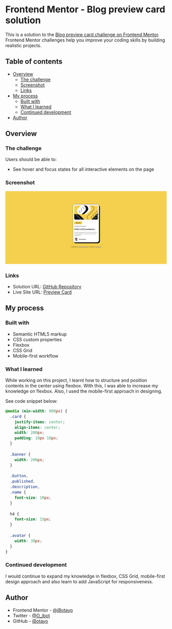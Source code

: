 # Frontend Mentor - Blog preview card solution

This is a solution to the [Blog preview card challenge on Frontend Mentor](https://www.frontendmentor.io/challenges/blog-preview-card-ckPaj01IcS). Frontend Mentor challenges help you improve your coding skills by building realistic projects.

## Table of contents

- [Overview](#overview)
  - [The challenge](#the-challenge)
  - [Screenshot](#screenshot)
  - [Links](#links)
- [My process](#my-process)
  - [Built with](#built-with)
  - [What I learned](#what-i-learned)
  - [Continued development](#continued-development)
- [Author](#author)

## Overview

### The challenge

Users should be able to:

- See hover and focus states for all interactive elements on the page

### Screenshot

![](./assets/screenshot.jpg)

### Links

- Solution URL: [GitHub Repository](https://github.com/iBotayo/blog-preview-card)
- Live Site URL: [Preview Card](https://ibotayo.github.io/blog-preview-card/)

## My process

### Built with

- Semantic HTML5 markup
- CSS custom properties
- Flexbox
- CSS Grid
- Mobile-first workflow

### What I learned

While working on this project, I learnt how to structure and position contents in the center using flexbox. With this, I was able to increase my knowledge on flexbox. Also, I used the mobile-first approach in designing.

See code snippet below:

```css
@media (min-width: 900px) {
  .card {
    justify-items: center;
    align-items: center;
    width: 200px;
    padding: 10px 10px;
  }

  .banner {
    width: 200px;
  }

  .button,
  .published,
  .description,
  .name {
    font-size: 10px;
  }

  h4 {
    font-size: 15px;
  }

  .avatar {
    width: 30px;
  }
}
```

### Continued development

I would continue to expand my knowledge in flexbox, CSS Grid, mobile-first design approach and also learn to add JavaScript for responsiveness.

## Author

- Frontend Mentor - [@iBotayo](https://www.frontendmentor.io/profile/iBotayo)
- Twitter - [@O_ibot](https://www.twitter.com/O_ibot)
- GitHub - [iBotayo](https://www.github.com/ibotayo)
